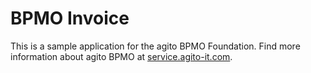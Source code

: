 # BPMO Invoice

This is a sample application for the agito BPMO Foundation. Find more information about agito BPMO at [service.agito-it.com](https://service.agito-it.com).

